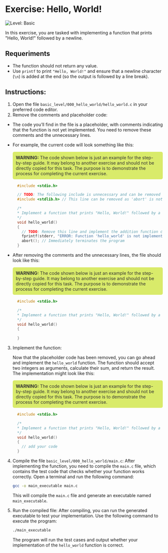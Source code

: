 # Exercise: Hello, World!
![Level: Basic](https://img.shields.io/badge/Level-Basic-brightgreen)

In this exercise, you are tasked with implementing a function that prints "Hello, World!" followed by a newline.

## Requeriments
- The function should not return any value.
- Use `printf` to print `"Hello, World!"` and ensure that a newline character (`\n`) is added at the end (so the output is followed by a line break).

## Instructions:
1. Open the file `basic_level/000_hello_world/hello_world.c` in your preferred code editor.
2. Remove the comments and placeholder code:
  - The code you’ll find in the file is a placeholder, with comments indicating that the function is not yet implemented. You need to remove these comments and the unnecessary lines.
  - For example, the current code will look something like this:
    <div style="background-color: #d9eb6a; color: #333; padding: 10px; border-radius: 5px;">
        <strong>WARNING:</strong> The code shown below is just an example for the step-by-step guide. It may belong to another exercise and should not be directly copied for this task. The purpose is to demonstrate the process for completing the current exercise.
    </div>

    ```c
      #include <stdio.h>

      // TODO: The following include is unnecessary and can be removed
      #include <stdlib.h> // This line can be removed as 'abort' is not used anymore

      /*
      * Implement a function that prints "Hello, World!" followed by a newline.
      */
      void hello_world()
      {
        // TODO: Remove this line and implement the addition function correctly
        fprintf(stderr, "ERROR: Function 'hello_world' is not implemented yet!\n");
        abort(); // Immediately terminates the program
      }
    ```
  - After removing the comments and the unnecessary lines, the file should look like this:
    <div style="background-color: #d9eb6a; color: #333; padding: 10px; border-radius: 5px;">
        <strong>WARNING:</strong> The code shown below is just an example for the step-by-step guide. It may belong to another exercise and should not be directly copied for this task. The purpose is to demonstrate the process for completing the current exercise.
    </div>

    ```c
      #include <stdio.h>

      /*
      * Implement a function that prints "Hello, World!" followed by a newline.
      */
      void hello_world()
      {
        
      }
    ```
3. Implement the function:

    Now that the placeholder code has been removed, you can go ahead and implement the `hello_world` function. The function should accept two integers as arguments, calculate their sum, and return the result. The implementation might look like this:
      <div style="background-color: #d9eb6a; color: #333; padding: 10px; border-radius: 5px;">
        <strong>WARNING:</strong> The code shown below is just an example for the step-by-step guide. It may belong to another exercise and should not be directly copied for this task. The purpose is to demonstrate the process for completing the current exercise.
    </div>

    ```c
      #include <stdio.h>

      /*
      * Implement a function that prints "Hello, World!" followed by a newline.
      */
      void hello_world()
      {
        // add your code
      }
    ```

4. Compile the file `basic_level/000_hello_world/main.c`:
    After implementing the function, you need to compile the `main.c` file, which contains the test code that checks whether your function works correctly. Open a terminal and run the following command:
    ```bash
    gcc -o main_executable main.c
    ```
    This will compile the `main.c` file and generate an executable named `main_executable`.

5. Run the compiled file:
    After compiling, you can run the generated executable to test your implementation. Use the following command to execute the program:
    ```bash
    ./main_executable
    ```
    The program will run the test cases and output whether your implementation of the `hello_world` function is correct.

